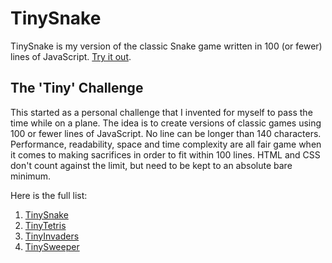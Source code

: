 # TinySnake

TinySnake is my version of the classic Snake game written in 100 (or fewer) lines of JavaScript. [Try it out](https://alaricus.github.io/TinySnake/).

## The 'Tiny' Challenge

This started as a personal challenge that I invented for myself to pass the time while on a plane. The idea is to create versions of classic games using 100 or fewer lines of JavaScript. No line can be longer than 140 characters. Performance, readability, space and time complexity are all fair game when it comes to making sacrifices in order to fit within 100 lines. HTML and CSS don't count against the limit, but need to be kept to an absolute bare minimum.

Here is the full list:

1. [TinySnake](https://github.com/Alaricus/TinySnake)
2. [TinyTetris](https://github.com/Alaricus/TinyTetris)
3. [TinyInvaders](https://github.com/Alaricus/TinyInvaders)
3. [TinySweeper](https://github.com/Alaricus/TinySweeper)

